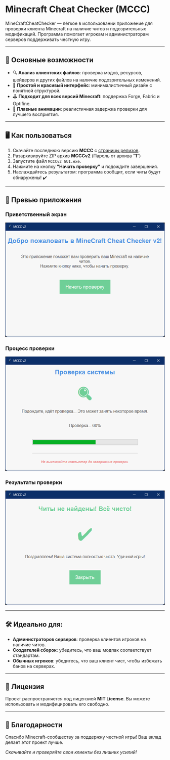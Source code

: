 # Minecraft Cheat Checker (MCCC)
 
MineCraftCheatChecker — лёгкое в использовании приложение для проверки клиента Minecraft на наличие читов и подозрительных модификаций. Программа помогает игрокам и администраторам серверов поддерживать честную игру.


---

## 🚀 Основные возможности

- 🔍 **Анализ клиентских файлов**: проверка модов, ресурсов, шейдеров и других файлов на наличие подозрительных изменений.  
- 🌟 **Простой и красивый интерфейс**: минималистичный дизайн с понятной структурой.  
- 🕹️ **Подходит для всех версий Minecraft**: поддержка Forge, Fabric и Optifine.  
- 🎨 **Плавные анимации**: реалистичная задержка проверки для лучшего восприятия.

---

## 🖥️ Как пользоваться

1. Скачайте последнюю версию **MCCC** с [страницы релизов](https://github.com/your-repo/MCCC/releases).
2. Разархивируйте ZIP архив **MCCCv2** (Пароль от архива "**1**")
3. Запустите файл `MCCCv2 GUI.exe`.  
4. Нажмите на кнопку **"Начать проверку"** и подождите завершения.  
5. Наслаждайтесь результатом: программа сообщит, если читы будут обнаружены! ✔️

---

## 📸 Превью приложения

### Приветственный экран
![Welcome Screen](https://github.com/MCCCteam/MCCCv2/blob/main/Images/Greet.png?raw=true)

### Процесс проверки
![Check Screen](https://github.com/MCCCteam/MCCCv2/blob/main/Images/Check.png?raw=true)

### Результаты проверки
![Result Screen](https://github.com/MCCCteam/MCCCv2/blob/main/Images/Done.png?raw=true)

---

## 🛠️ Идеально для:
- **Администраторов серверов**: проверка клиентов игроков на наличие читов.  
- **Создателей сборок**: убедитесь, что ваш модпак соответствует стандартам.  
- **Обычных игроков**: убедитесь, что ваш клиент чист, чтобы избежать банов на серверах.

---

## 📜 Лицензия
Проект распространяется под лицензией **MIT License**. Вы можете использовать и модифицировать его свободно.  

---

## 🙌 Благодарности
Спасибо Minecraft-сообществу за поддержку честной игры! Ваш вклад делает этот проект лучше.  

_Скачивайте и проверяйте свои клиенты без лишних усилий!_
